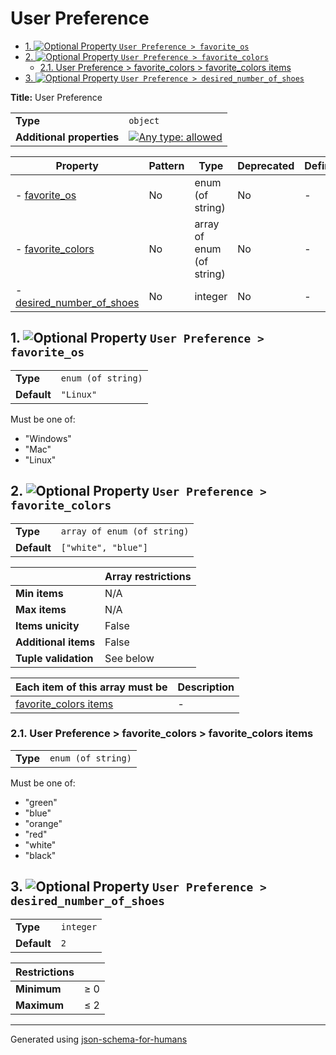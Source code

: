 # User Preference

- [1. ![Optional](https://img.shields.io/badge/Optional-yellow) Property `User Preference > favorite_os`](#favorite_os)
- [2. ![Optional](https://img.shields.io/badge/Optional-yellow) Property `User Preference > favorite_colors`](#favorite_colors)
  - [2.1. User Preference > favorite_colors > favorite_colors items](#favorite_colors_items)
- [3. ![Optional](https://img.shields.io/badge/Optional-yellow) Property `User Preference > desired_number_of_shoes`](#desired_number_of_shoes)

**Title:** User Preference

|                           |                                                                                                                                   |
| ------------------------- | --------------------------------------------------------------------------------------------------------------------------------- |
| **Type**                  | `object`                                                                                                                          |
| **Additional properties** | [![Any type: allowed](https://img.shields.io/badge/Any%20type-allowed-green)](# "Additional Properties of any type are allowed.") |

| Property                                               | Pattern | Type                      | Deprecated | Definition | Title/Description |
| ------------------------------------------------------ | ------- | ------------------------- | ---------- | ---------- | ----------------- |
| - [favorite_os](#favorite_os )                         | No      | enum (of string)          | No         | -          | -                 |
| - [favorite_colors](#favorite_colors )                 | No      | array of enum (of string) | No         | -          | -                 |
| - [desired_number_of_shoes](#desired_number_of_shoes ) | No      | integer                   | No         | -          | -                 |

## <a name="favorite_os"></a>1. ![Optional](https://img.shields.io/badge/Optional-yellow) Property `User Preference > favorite_os`

|             |                    |
| ----------- | ------------------ |
| **Type**    | `enum (of string)` |
| **Default** | `"Linux"`          |

Must be one of:
* "Windows"
* "Mac"
* "Linux"

## <a name="favorite_colors"></a>2. ![Optional](https://img.shields.io/badge/Optional-yellow) Property `User Preference > favorite_colors`

|             |                             |
| ----------- | --------------------------- |
| **Type**    | `array of enum (of string)` |
| **Default** | `["white", "blue"]`         |

|                      | Array restrictions |
| -------------------- | ------------------ |
| **Min items**        | N/A                |
| **Max items**        | N/A                |
| **Items unicity**    | False              |
| **Additional items** | False              |
| **Tuple validation** | See below          |

| Each item of this array must be                 | Description |
| ----------------------------------------------- | ----------- |
| [favorite_colors items](#favorite_colors_items) | -           |

### <a name="favorite_colors_items"></a>2.1. User Preference > favorite_colors > favorite_colors items

|          |                    |
| -------- | ------------------ |
| **Type** | `enum (of string)` |

Must be one of:
* "green"
* "blue"
* "orange"
* "red"
* "white"
* "black"

## <a name="desired_number_of_shoes"></a>3. ![Optional](https://img.shields.io/badge/Optional-yellow) Property `User Preference > desired_number_of_shoes`

|             |           |
| ----------- | --------- |
| **Type**    | `integer` |
| **Default** | `2`       |

| Restrictions |        |
| ------------ | ------ |
| **Minimum**  | &ge; 0 |
| **Maximum**  | &le; 2 |

----------------------------------------------------------------------------------------------------------------------------
Generated using [json-schema-for-humans](https://github.com/coveooss/json-schema-for-humans)
